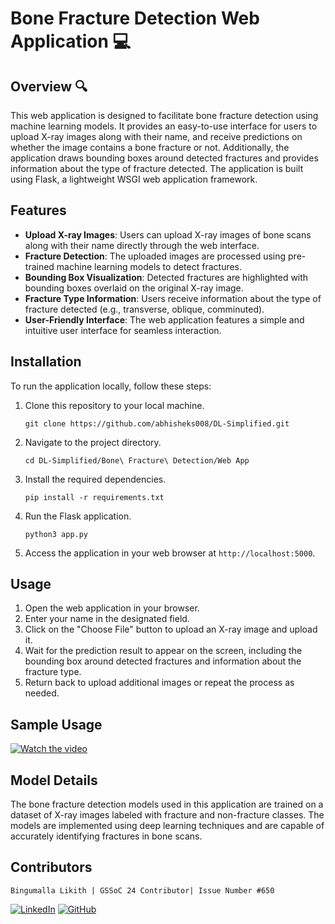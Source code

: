 # Bone Fracture Detection Web Application 💻

## Overview  🔍

This web application is designed to facilitate bone fracture detection using machine learning models. It provides an easy-to-use interface for users to upload X-ray images along with their name, and receive predictions on whether the image contains a bone fracture or not. Additionally, the application draws bounding boxes around detected fractures and provides information about the type of fracture detected. The application is built using Flask, a lightweight WSGI web application framework.

## Features 

- **Upload X-ray Images**: Users can upload X-ray images of bone scans along with their name directly through the web interface.
- **Fracture Detection**: The uploaded images are processed using pre-trained machine learning models to detect fractures.
- **Bounding Box Visualization**: Detected fractures are highlighted with bounding boxes overlaid on the original X-ray image.
- **Fracture Type Information**: Users receive information about the type of fracture detected (e.g., transverse, oblique, comminuted).
- **User-Friendly Interface**: The web application features a simple and intuitive user interface for seamless interaction.

## Installation

To run the application locally, follow these steps:

1. Clone this repository to your local machine.
   ```
   git clone https://github.com/abhisheks008/DL-Simplified.git
   ```
2. Navigate to the project directory.
   ```
   cd DL-Simplified/Bone\ Fracture\ Detection/Web App
   ```
3. Install the required dependencies.
   ```
   pip install -r requirements.txt
   ```
4. Run the Flask application.
   ```
   python3 app.py
   ```
5. Access the application in your web browser at `http://localhost:5000`.

## Usage

1. Open the web application in your browser.
2. Enter your name in the designated field.
3. Click on the "Choose File" button to upload an X-ray image and upload it.
5. Wait for the prediction result to appear on the screen, including the bounding box around detected fractures and information about the fracture type.
6. Return back to upload additional images or repeat the process as needed.

## Sample Usage 
[![Watch the video](https://img.youtube.com/vi/YNMzmSki_Xg/0.jpg)](https://www.youtube.com/watch?v=YNMzmSki_Xg)

## Model Details

The bone fracture detection models used in this application are trained on a dataset of X-ray images labeled with fracture and non-fracture classes. The models are implemented using deep learning techniques and are capable of accurately identifying fractures in bone scans.

## Contributors

`Bingumalla Likith |
GSSoC 24 Contributor|
Issue Number #650`

[![LinkedIn](https://img.shields.io/badge/linkedin-%230077B5.svg?style=for-the-badge&logo=linkedin&logoColor=white)](www.linkedin.com/in/bingumalla-likith-2633392b9)  [![GitHub](https://img.shields.io/badge/github-%23121011.svg?style=for-the-badge&logo=github&logoColor=white)](https://github.com/binguliki)
